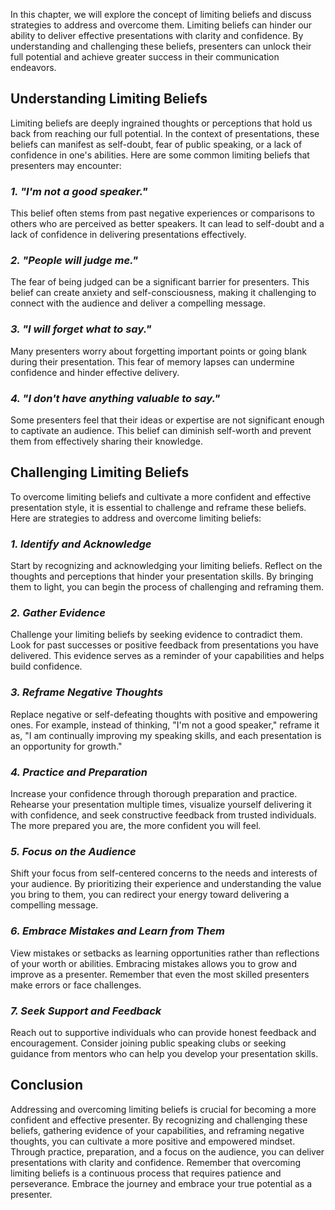 
In this chapter, we will explore the concept of limiting beliefs and discuss strategies to address and overcome them. Limiting beliefs can hinder our ability to deliver effective presentations with clarity and confidence. By understanding and challenging these beliefs, presenters can unlock their full potential and achieve greater success in their communication endeavors.

**Understanding Limiting Beliefs**
----------------------------------

Limiting beliefs are deeply ingrained thoughts or perceptions that hold us back from reaching our full potential. In the context of presentations, these beliefs can manifest as self-doubt, fear of public speaking, or a lack of confidence in one's abilities. Here are some common limiting beliefs that presenters may encounter:

### *1. "I'm not a good speaker."*

This belief often stems from past negative experiences or comparisons to others who are perceived as better speakers. It can lead to self-doubt and a lack of confidence in delivering presentations effectively.

### *2. "People will judge me."*

The fear of being judged can be a significant barrier for presenters. This belief can create anxiety and self-consciousness, making it challenging to connect with the audience and deliver a compelling message.

### *3. "I will forget what to say."*

Many presenters worry about forgetting important points or going blank during their presentation. This fear of memory lapses can undermine confidence and hinder effective delivery.

### *4. "I don't have anything valuable to say."*

Some presenters feel that their ideas or expertise are not significant enough to captivate an audience. This belief can diminish self-worth and prevent them from effectively sharing their knowledge.

**Challenging Limiting Beliefs**
--------------------------------

To overcome limiting beliefs and cultivate a more confident and effective presentation style, it is essential to challenge and reframe these beliefs. Here are strategies to address and overcome limiting beliefs:

### *1. Identify and Acknowledge*

Start by recognizing and acknowledging your limiting beliefs. Reflect on the thoughts and perceptions that hinder your presentation skills. By bringing them to light, you can begin the process of challenging and reframing them.

### *2. Gather Evidence*

Challenge your limiting beliefs by seeking evidence to contradict them. Look for past successes or positive feedback from presentations you have delivered. This evidence serves as a reminder of your capabilities and helps build confidence.

### *3. Reframe Negative Thoughts*

Replace negative or self-defeating thoughts with positive and empowering ones. For example, instead of thinking, "I'm not a good speaker," reframe it as, "I am continually improving my speaking skills, and each presentation is an opportunity for growth."

### *4. Practice and Preparation*

Increase your confidence through thorough preparation and practice. Rehearse your presentation multiple times, visualize yourself delivering it with confidence, and seek constructive feedback from trusted individuals. The more prepared you are, the more confident you will feel.

### *5. Focus on the Audience*

Shift your focus from self-centered concerns to the needs and interests of your audience. By prioritizing their experience and understanding the value you bring to them, you can redirect your energy toward delivering a compelling message.

### *6. Embrace Mistakes and Learn from Them*

View mistakes or setbacks as learning opportunities rather than reflections of your worth or abilities. Embracing mistakes allows you to grow and improve as a presenter. Remember that even the most skilled presenters make errors or face challenges.

### *7. Seek Support and Feedback*

Reach out to supportive individuals who can provide honest feedback and encouragement. Consider joining public speaking clubs or seeking guidance from mentors who can help you develop your presentation skills.

**Conclusion**
--------------

Addressing and overcoming limiting beliefs is crucial for becoming a more confident and effective presenter. By recognizing and challenging these beliefs, gathering evidence of your capabilities, and reframing negative thoughts, you can cultivate a more positive and empowered mindset. Through practice, preparation, and a focus on the audience, you can deliver presentations with clarity and confidence. Remember that overcoming limiting beliefs is a continuous process that requires patience and perseverance. Embrace the journey and embrace your true potential as a presenter.
